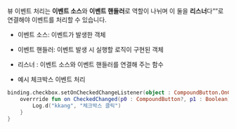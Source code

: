 뷰 이벤트 처리는 **이벤트 소스**와 **이벤트 핸들러**로 역할이 나뉘며 이 둘을 **리스너**다””로 연결해야 이벤트를 처리할 수 있습니다.

- 이벤트 소스: 이벤트가 발생한 객체
- 이벤트 핸들러: 이벤트 발생 시 실행할 로직이 구현된 객체
- 리스너 :  이벤트 소스와 이벤트 핸들러를 연결해 주는 함수

- 예시 체크박스 이벤트 처리
```kotlin
binding.checkbox.setOnCheckedChangeListener(object : CompoundButton.OnCheckedChangeListener){
	overrride fun on CheckedChanged(p0 : CompoundButton?, p1 : Boolean){
		Log.d("kkang", "체크박스 클릭")
	}
}
```

